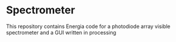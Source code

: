 Spectrometer
============

This repository contains Energia code for a photodiode array visible spectrometer and a GUI written in processing
